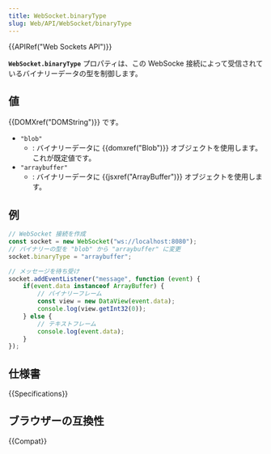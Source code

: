 ```yaml
---
title: WebSocket.binaryType
slug: Web/API/WebSocket/binaryType
---
```

{{APIRef("Web Sockets API")}}

**`WebSocket.binaryType`** プロパティは、この WebSocke 接続によって受信されているバイナリーデータの型を制御します。

## 値

{{DOMXref("DOMString")}} です。

- `"blob"`
  - : バイナリーデータに {{domxref("Blob")}} オブジェクトを使用します。これが既定値です。
- `"arraybuffer"`
  - : バイナリーデータに {{jsxref("ArrayBuffer")}} オブジェクトを使用します。

## 例

```js
// WebSocket 接続を作成
const socket = new WebSocket("ws://localhost:8080");
// バイナリーの型を "blob" から "arraybuffer" に変更
socket.binaryType = "arraybuffer";

// メッセージを待ち受け
socket.addEventListener("message", function (event) {
    if(event.data instanceof ArrayBuffer) {
        // バイナリーフレーム
        const view = new DataView(event.data);
        console.log(view.getInt32(0));
    } else {
        // テキストフレーム
        console.log(event.data);
    }
});
```

## 仕様書

{{Specifications}}

## ブラウザーの互換性

{{Compat}}
